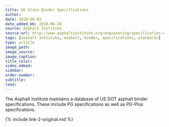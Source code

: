 ```yaml
---
title: US State Binder Specifications
author:
date: 2018-06-01
date_added_kb: 2018-06-20
source: Asphalt Institute
source-url: http://www.asphaltinstitute.org/engineering/specification-databases/us-state-binder-specifications/
tags: [asphalt institute, asphalt, binder, specifications, standards]
type: article
image_path:
image_source:
image_caption:
title_color:
video_embed:
sidebar:
order-number:
subtitle:
lead:
---
```

The Asphalt Institute maintains a database of US DOT asphalt binder specifications. These include PG specifications as well as PG-Plus specifications.

{% include link-2-original.md %}
